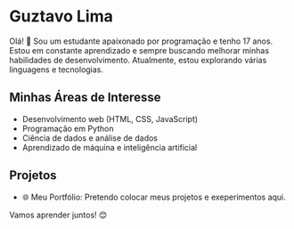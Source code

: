 # Guztavo Lima

Olá! 👋 Sou um estudante apaixonado por programação e tenho 17 anos. Estou em constante aprendizado e sempre buscando melhorar minhas habilidades de desenvolvimento. Atualmente, estou explorando várias linguagens e tecnologias.

## Minhas Áreas de Interesse

- Desenvolvimento web (HTML, CSS, JavaScript)
- Programação em Python
- Ciência de dados e análise de dados
- Aprendizado de máquina e inteligência artificial

## Projetos

- 🌐 Meu Portfólio: Pretendo colocar meus projetos e exeperimentos aqui.

Vamos aprender juntos! 😊
